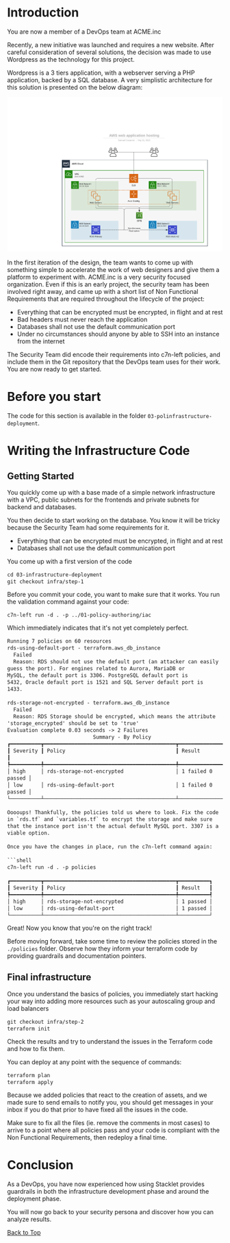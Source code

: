 # Introduction

You are now a member of a DevOps team at ACME.inc

Recently, a new initiative was launched and requires a new website. After careful consideration of several solutions, the decision was made to use Wordpress as the technology for this project. 

Wordpress is a 3 tiers application, with a webserver serving a PHP application, backed by a SQL database. A very simplistic architecture for this solution is presented on the below diagram: 

![solution architecture](../assets/aws-architecture.png)

In the first iteration of the design, the team wants to come up with something simple to accelerate the work of web designers and give them a platform to experiment with. 
ACME.inc is a very security focused organization. Even if this is an early project, the security team has been involved right away, and came up with a short list of Non Functional Requirements that are required throughout the lifecycle of the project: 

* Everything that can be encrypted must be encrypted, in flight and at rest
* Bad headers must never reach the application
* Databases shall not use the default communication port
* Under no circumstances should anyone by able to SSH into an instance from the internet

The Security Team did encode their requirements into c7n-left policies, and include them in the Git repository that the DevOps team uses for their work. You are now ready to get started. 

# Before you start

The code for this section is available in the folder `03-polinfrastructure-deployment`. 

# Writing the Infrastructure Code

## Getting Started

You quickly come up with a base made of a simple network infrastructure with a VPC, public subnets for the frontends and private subnets for backend and databases. 

You then decide to start working on the database. You know it will be tricky because the Security Team had some requirements for it. 

* Everything that can be encrypted must be encrypted, in flight and at rest
* Databases shall not use the default communication port

You come up with a first version of the code

```shell
cd 03-infrastructure-deployment
git checkout infra/step-1
```

Before you commit your code, you want to make sure that it works. You run the validation command against your code: 

```shell
c7n-left run -d . -p ../01-policy-authoring/iac
```

Which immediately indicates that it's not yet completely perfect. 

```shell
Running 7 policies on 60 resources
rds-using-default-port - terraform.aws_db_instance
  Failed
  Reason: RDS should not use the default port (an attacker can easily
guess the port). For engines related to Aurora, MariaDB or
MySQL, the default port is 3306. PostgreSQL default port is
5432, Oracle default port is 1521 and SQL Server default port is
1433.

rds-storage-not-encrypted - terraform.aws_db_instance
  Failed
  Reason: RDS Storage should be encrypted, which means the attribute 'storage_encrypted' should be set to 'true'
Evaluation complete 0.03 seconds -> 2 Failures
                            Summary - By Policy                             
┏━━━━━━━━━━┳━━━━━━━━━━━━━━━━━━━━━━━━━━━━━━━━━━━━━━━━━━━┳━━━━━━━━━━━━━━━━━━━┓
┃ Severity ┃ Policy                                    ┃ Result            ┃
┡━━━━━━━━━━╇━━━━━━━━━━━━━━━━━━━━━━━━━━━━━━━━━━━━━━━━━━━╇━━━━━━━━━━━━━━━━━━━┩
│ high     │ rds-storage-not-encrypted                 │ 1 failed 0 passed │
│ low      │ rds-using-default-port                    │ 1 failed 0 passed │
└──────────┴───────────────────────────────────────────┴───────────────────┘

Ooooups! Thankfully, the policies told us where to look. Fix the code in `rds.tf` and `variables.tf` to encrypt the storage and make sure that the instance port isn't the actual default MySQL port. 3307 is a viable option.  

Once you have the changes in place, run the c7n-left command again: 

```shell
c7n-left run -d . -p policies

┏━━━━━━━━━━┳━━━━━━━━━━━━━━━━━━━━━━━━━━━━━━━━━━━━━━━━━━━┳━━━━━━━━━━┓
┃ Severity ┃ Policy                                    ┃ Result   ┃
┡━━━━━━━━━━╇━━━━━━━━━━━━━━━━━━━━━━━━━━━━━━━━━━━━━━━━━━━╇━━━━━━━━━━┩
│ high     │ rds-storage-not-encrypted                 │ 1 passed │
│ low      │ rds-using-default-port                    │ 1 passed │
└──────────┴───────────────────────────────────────────┴──────────┘
```

Great! Now you know that you're on the right track! 

Before moving forward, take some time to review the policies stored in the `./policies` folder. Observe how they inform your terraform code by providing guardrails and documentation pointers.

## Final infrastructure

Once you understand the basics of policies, you immediately start hacking your way into adding more resources such as your autoscaling group and load balancers

```shell
git checkout infra/step-2
terraform init
```

Check the results and try to understand the issues in the Terraform code and how to fix them. 

You can deploy at any point with the sequence of commands:

```shell
terraform plan
terraform apply
```

Because we added policies that react to the creation of assets, and we made sure to send emails to notify you, you should get messages in your inbox if you do that prior to have fixed all the issues in the code. 

Make sure to fix all the files (ie. remove the comments in most cases) to arrive to a point where all policies pass and your code is compliant with the Non Functional Requirements, then redeploy a final time. 

# Conclusion

As a DevOps, you have now experienced how using Stacklet provides guardrails in both the infrastructure development phase and around the deployment phase. 

You will now go back to your security persona and discover how you can analyze results. 

[Back to Top](../README.md)